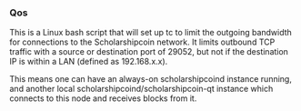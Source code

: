 ### Qos ###

This is a Linux bash script that will set up tc to limit the outgoing bandwidth for connections to the Scholarshipcoin network. It limits outbound TCP traffic with a source or destination port of 29052, but not if the destination IP is within a LAN (defined as 192.168.x.x).

This means one can have an always-on scholarshipcoind instance running, and another local scholarshipcoind/scholarshipcoin-qt instance which connects to this node and receives blocks from it.
